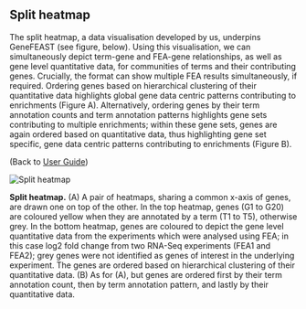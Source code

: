 ## Split heatmap

The split heatmap, a data visualisation developed by us, underpins GeneFEAST (see figure, below). Using this visualisation, we can simultaneously depict term-gene and FEA-gene relationships, 
as well as gene level quantitative data, for communities of terms and their contributing genes. Crucially, the format can show multiple FEA results simultaneously, if required. Ordering genes based on 
hierarchical clustering of their quantitative data highlights global gene data centric patterns contributing to enrichments (Figure A). Alternatively, ordering genes by their term annotation counts and term annotation patterns 
highlights gene sets contributing to multiple enrichments; within these gene sets, genes are again ordered based on quantitative data, thus highlighting gene set specific, gene data centric patterns contributing to enrichments (Figure B).

(Back to [User Guide](user_guide.md))

![Split heatmap](https://avigailtaylor.github.io/GeneFEAST/split_heatmap.png)

**Split heatmap.** (A) A pair of heatmaps, sharing a common x-axis of genes, are drawn one on top of the other. In the top heatmap, genes (G1 to G20) are coloured yellow when they are annotated by a term (T1 to T5), otherwise grey. In the bottom heatmap, genes are coloured to depict the gene level quantitative data from the experiments which were analysed using FEA; in this case log2 fold change from two RNA-Seq experiments (FEA1 and FEA2); grey genes were not identified as genes of interest in the underlying experiment. The genes are ordered based on hierarchical clustering of their quantitative data. (B) As for (A), but genes are ordered first by their term annotation count, then by term annotation pattern, and lastly by their quantitative data.
